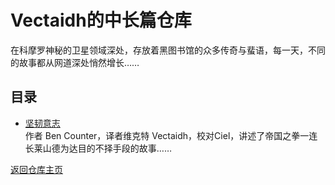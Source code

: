 # Vectaidh的中长篇仓库

在科摩罗神秘的卫星领域深处，存放着黑图书馆的众多传奇与蜚语，每一天，不同的故事都从网道深处悄然增长……

## 目录

- [坚韧意志](endeavour/index)  
  作者 Ben Counter，译者维克特 Vectaidh，校对Ciel，讲述了帝国之拳一连长莱山德为达目的不择手段的故事……


[返回仓库主页](/CommorraghNotGomorrah/index)
